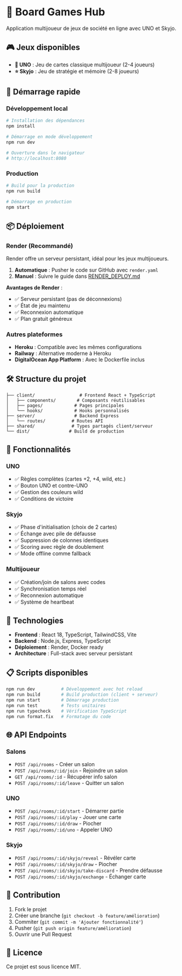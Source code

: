 # 🎲 Board Games Hub

Application multijoueur de jeux de société en ligne avec UNO et Skyjo.

## 🎮 Jeux disponibles

- **🎯 UNO** : Jeu de cartes classique multijoueur (2-4 joueurs)
- **⭐ Skyjo** : Jeu de stratégie et mémoire (2-8 joueurs)

## 🚀 Démarrage rapide

### Développement local

```bash
# Installation des dépendances
npm install

# Démarrage en mode développement
npm run dev

# Ouverture dans le navigateur
# http://localhost:8080
```

### Production

```bash
# Build pour la production
npm run build

# Démarrage en production
npm start
```

## 📦 Déploiement

### Render (Recommandé)

Render offre un serveur persistant, idéal pour les jeux multijoueurs.

1. **Automatique** : Pusher le code sur GitHub avec `render.yaml`
2. **Manuel** : Suivre le guide dans [RENDER_DEPLOY.md](./RENDER_DEPLOY.md)

**Avantages de Render** :

- ✅ Serveur persistant (pas de déconnexions)
- ✅ État de jeu maintenu
- ✅ Reconnexion automatique
- ✅ Plan gratuit généreux

### Autres plateformes

- **Heroku** : Compatible avec les mêmes configurations
- **Railway** : Alternative moderne à Heroku
- **DigitalOcean App Platform** : Avec le Dockerfile inclus

## 🛠 Structure du projet

```
├── client/                 # Frontend React + TypeScript
│   ├── components/        # Composants réutilisables
│   ├── pages/            # Pages principales
│   └── hooks/            # Hooks personnalisés
├── server/               # Backend Express
│   └── routes/          # Routes API
├── shared/              # Types partagés client/serveur
└── dist/               # Build de production
```

## 🎯 Fonctionnalités

### UNO

- ✅ Règles complètes (cartes +2, +4, wild, etc.)
- ✅ Bouton UNO et contre-UNO
- ✅ Gestion des couleurs wild
- ✅ Conditions de victoire

### Skyjo

- ✅ Phase d'initialisation (choix de 2 cartes)
- ✅ Échange avec pile de défausse
- ✅ Suppression de colonnes identiques
- ✅ Scoring avec règle de doublement
- ✅ Mode offline comme fallback

### Multijoueur

- ✅ Création/join de salons avec codes
- ✅ Synchronisation temps réel
- ✅ Reconnexion automatique
- ✅ Système de heartbeat

## 🔧 Technologies

- **Frontend** : React 18, TypeScript, TailwindCSS, Vite
- **Backend** : Node.js, Express, TypeScript
- **Déploiement** : Render, Docker ready
- **Architecture** : Full-stack avec serveur persistant

## 📋 Scripts disponibles

```bash
npm run dev          # Développement avec hot reload
npm run build        # Build production (client + serveur)
npm run start        # Démarrage production
npm run test         # Tests unitaires
npm run typecheck    # Vérification TypeScript
npm run format.fix   # Formatage du code
```

## 🌐 API Endpoints

### Salons

- `POST /api/rooms` - Créer un salon
- `POST /api/rooms/:id/join` - Rejoindre un salon
- `GET /api/rooms/:id` - Récupérer info salon
- `POST /api/rooms/:id/leave` - Quitter un salon

### UNO

- `POST /api/rooms/:id/start` - Démarrer partie
- `POST /api/rooms/:id/play` - Jouer une carte
- `POST /api/rooms/:id/draw` - Piocher
- `POST /api/rooms/:id/uno` - Appeler UNO

### Skyjo

- `POST /api/rooms/:id/skyjo/reveal` - Révéler carte
- `POST /api/rooms/:id/skyjo/draw` - Piocher
- `POST /api/rooms/:id/skyjo/take-discard` - Prendre défausse
- `POST /api/rooms/:id/skyjo/exchange` - Échanger carte

## 🤝 Contribution

1. Fork le projet
2. Créer une branche (`git checkout -b feature/amélioration`)
3. Commiter (`git commit -m 'Ajouter fonctionnalité'`)
4. Pusher (`git push origin feature/amélioration`)
5. Ouvrir une Pull Request

## 📄 Licence

Ce projet est sous licence MIT.
